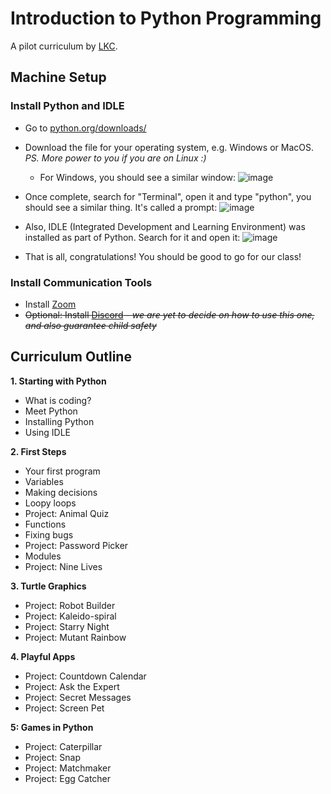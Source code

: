 # Introduction to Python Programming

A pilot curriculum by [LKC](https://lkc.codes).

## Machine Setup

### Install Python and IDLE
- Go to [python.org/downloads/](https://www.python.org/downloads/)
- Download the file for your operating system, e.g. Windows or MacOS. _PS. More power to you if you are on Linux :)_
  - For Windows, you should see a similar window:
  ![image](https://user-images.githubusercontent.com/261265/222044790-02ddcce0-ccdc-44e8-83d1-519afe3e05f0.png)
- Once complete, search for "Terminal", open it and type "python", you should see a similar thing. It's called a prompt:
  ![image](https://user-images.githubusercontent.com/261265/222046878-8e73bc29-1c73-42f0-91c9-e973771fd20b.png)

- Also, IDLE (Integrated Development and Learning Environment) was installed as part of Python. Search for it and open it:
  ![image](https://user-images.githubusercontent.com/261265/222046737-171f3a05-c5cb-4c6e-b7e3-1854d0597de0.png)

- That is all, congratulations! You should be good to go for our class!

### Install Communication Tools

- Install [Zoom](https://zoom.us/support/download)
- ~~Optional: Install [Discord](https://discord.com/download) - _we are yet to decide on how to use this one, and also guarantee child safety_~~

## Curriculum Outline

**1. Starting with Python**

- What is coding?
- Meet Python
- Installing Python
- Using IDLE

**2. First Steps**

- Your first program
- Variables
- Making decisions
- Loopy loops
- Project: Animal Quiz
- Functions
- Fixing bugs
- Project: Password Picker
- Modules
- Project: Nine Lives

**3. Turtle Graphics**

- Project: Robot Builder
- Project: Kaleido-spiral
- Project: Starry Night
- Project: Mutant Rainbow

**4. Playful Apps**

- Project: Countdown Calendar
- Project: Ask the Expert
- Project: Secret Messages
- Project: Screen Pet

**5: Games in Python**

- Project: Caterpillar
- Project: Snap
- Project: Matchmaker
- Project: Egg Catcher

